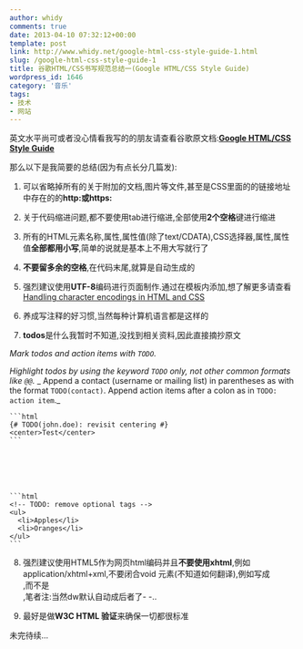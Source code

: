 ```yaml
---
author: whidy
comments: true
date: 2013-04-10 07:32:12+00:00
template: post
link: http://www.whidy.net/google-html-css-style-guide-1.html
slug: /google-html-css-style-guide-1
title: 谷歌HTML/CSS书写规范总结一(Google HTML/CSS Style Guide)
wordpress_id: 1646
category: '音乐'
tags:
- 技术
- 网站
---
```


英文水平尚可或者没心情看我写的的朋友请查看谷歌原文档:**[Google HTML/CSS Style Guide](http://google-styleguide.googlecode.com/svn/trunk/htmlcssguide.xml)**

那么以下是我简要的总结(因为有点长分几篇发):



	
  1. 可以省略掉所有的关于附加的文档,图片等文件,甚至是CSS里面的的链接地址中存在的的**http:**或**https:**

	
  2. 关于代码缩进问题,都不要使用tab进行缩进,全部使用**2个空格**键进行缩进

	
  3. 所有的HTML元素名称,属性,属性值(除了text/CDATA),CSS选择器,属性,属性值**全部都用小写**,简单的说就是基本上不用大写就行了

	
  4. **不要留多余的空格**,在代码末尾,就算是自动生成的

	
  5. 强烈建议使用**UTF-8**编码进行页面制作.通过在模板内添加<meta charset="utf-8">,想了解更多请查看[Handling character encodings in HTML and CSS](http://www.w3.org/International/tutorials/tutorial-char-enc/)

	
  6. 养成写注释的好习惯,当然每种计算机语言都是这样的<!-- more -->

	
  7. **todos**是什么我暂时不知道,没找到相关资料,因此直接摘抄原文


_Mark todos and action items with `TODO`._









_Highlight todos by using the keyword `TODO` only, not other common formats like `@@`._
_ Append a contact (username or mailing list) in parentheses as with the format `TODO(contact)`.
Append action items after a colon as in `TODO: action item`._


    
    ```html
    {# TODO(john.doe): revisit centering #}
    <center>Test</center>
    ```





    
    ```html
    <!-- TODO: remove optional tags -->
    <ul>
      <li>Apples</li>
      <li>Oranges</li>
    </ul>
    ```









	
  8. 强烈建议使用HTML5作为网页html编码并且**不要使用xhtml**,例如application/xhtml+xml,不要闭合void 元素(不知道如何翻译),例如写成<br>,而不是<br />,笔者注:当然dw默认自动成后者了- -..

	
  9. 最好是做**W3C HTML 验证**来确保一切都很标准


未完待续...
